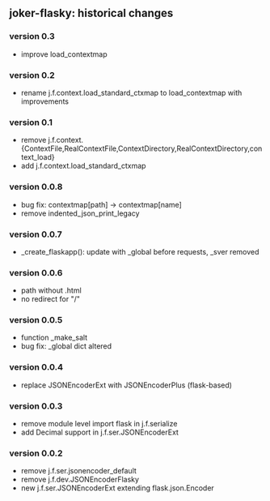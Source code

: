 joker-flasky: historical changes
--------------------------------

### version 0.3

- improve load_contextmap

### version 0.2

- rename j.f.context.load_standard_ctxmap to load_contextmap with improvements

### version 0.1

- remove j.f.context.{ContextFile,RealContextFile,ContextDirectory,RealContextDirectory,context_load}
- add j.f.context.load_standard_ctxmap

### version 0.0.8

- bug fix: contextmap[path] -> contextmap[name]
- remove indented_json_print_legacy

### version 0.0.7

- _create_flaskapp(): update with _global before requests, _sver removed

### version 0.0.6

- path without .html
- no redirect for "/"

### version 0.0.5

- function _make_salt
- bug fix: _global dict altered

### version 0.0.4

- replace JSONEncoderExt with JSONEncoderPlus (flask-based)

### version 0.0.3

- remove module level import flask in j.f.serialize
- add Decimal support in j.f.ser.JSONEncoderExt

### version 0.0.2

- remove j.f.ser.jsonencoder_default
- remove j.f.dev.JSONEncoderFlasky
- new j.f.ser.JSONEncoderExt extending flask.json.Encoder
